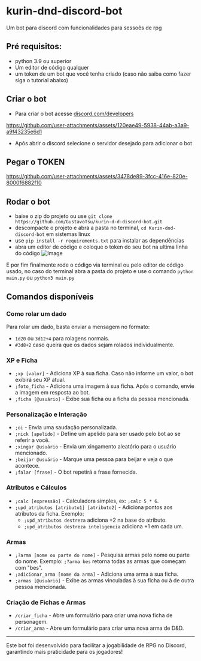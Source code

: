 # kurin-dnd-discord-bot
Um bot para discord com funcionalidades para sessoẽs de rpg
 
## Pré requisitos:
- python 3.9 ou superior
- Um editor de código qualquer
- um token de um bot que você tenha criado (caso não saiba como fazer siga o tutorial abaixo)

## Criar o bot
- Para criar o bot acesse [discord.com/developers](https://discord.com/developers)

https://github.com/user-attachments/assets/120eae49-5938-44ab-a3a9-a9f43235e6d1
- Após abrir o discord selecione o servidor desejado para adicionar o bot

## Pegar o TOKEN
https://github.com/user-attachments/assets/3478de89-3fcc-416e-820e-8000f6882f10

## Rodar o bot
- baixe o zip do projeto ou use `git clone https://github.com/GustavoTsu/kurin-d-d-discord-bot.git` 
- descompacte o projeto e abra a pasta no terminal, `cd Kurin-dnd-discord-bot` em sistemas linux
- use `pip install -r requirements.txt` para instalar as dependências
- abra um editor de código e coloque o token do seu bot na ultima linha do código
![Image](https://github.com/user-attachments/assets/3a477592-c91f-40a8-9c38-825d562996bd)

E por fim finalmente rode o código via terminal ou pelo editor de código usado,
no caso do terminal abra a pasta do projeto e use o comando `python main.py` ou `python3 main.py`


## Comandos disponíveis

### Como rolar um dado

Para rolar um dado, basta enviar a mensagem no formato:
- `1d20` ou `3d12+4` para rolagens normais.
- `#3d8+2` caso queira que os dados sejam rolados individualmente.

### XP e Ficha
- `;xp [valor]` - Adiciona XP à sua ficha. Caso não informe um valor, o bot exibirá seu XP atual.
- `;foto_ficha` - Adiciona uma imagem à sua ficha. Após o comando, envie a imagem em resposta ao bot.
- `;ficha [@usuário]` - Exibe sua ficha ou a ficha da pessoa mencionada.

### Personalização e Interação
- `;oi` - Envia uma saudação personalizada.
- `;nick [apelido]` - Define um apelido para ser usado pelo bot ao se referir a você.
- `;xingar @usuário` - Envia um xingamento aleatório para o usuário mencionado.
- `;beijar @usuário` - Marque uma pessoa para beijar e veja o que acontece.
- `;falar [frase]` - O bot repetirá a frase fornecida.

### Atributos e Cálculos
- `;calc [expressão]` - Calculadora simples, ex: `;calc 5 * 6`.
- `;upd_atributos [atributo1] [atributo2]` - Adiciona pontos aos atributos da ficha. Exemplo:
  - `;upd_atributos destreza` adiciona +2 na base do atributo.
  - `;upd_atributos destreza inteligencia` adiciona +1 em cada um.

### Armas
- `;?arma [nome ou parte do nome]` - Pesquisa armas pelo nome ou parte do nome. Exemplo: `;?arma bes` retorna todas as armas que começam com "bes".
- `;adicionar_arma [nome da arma]` - Adiciona uma arma à sua ficha.
- `;armas [@usuário]` - Exibe as armas vinculadas à sua ficha ou à de outra pessoa mencionada.

### Criação de Fichas e Armas
- `/criar_ficha` - Abre um formulário para criar uma nova ficha de personagem.
- `/criar_arma` - Abre um formulário para criar uma nova arma de D&D.

---

Este bot foi desenvolvido para facilitar a jogabilidade de RPG no Discord, garantindo mais praticidade para os jogadores!

